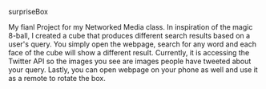 surpriseBox

My fianl Project for my Networked Media class. In inspiration of the magic 8-ball, I created a cube that produces different search results based on a user's query. You simply open the webpage, search for any word and each face of the cube will show a different result. Currently, it is accessing the Twitter API so the images you see are images people have tweeted about your query. Lastly, you can open webpage on your phone as well and use it as a remote to rotate the box.  
